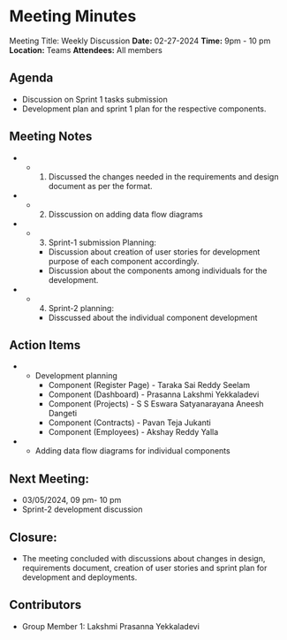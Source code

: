 # Meeting Minutes
Meeting Title: Weekly Discussion
**Date:**  02-27-2024
**Time:** 9pm - 10 pm
**Location:** Teams
**Attendees:** All members
## Agenda
- Discussion on Sprint 1 tasks submission
- Development plan and sprint 1 plan for the respective components.

## Meeting Notes
- * 1. Discussed the changes needed in the requirements and design document as per the format.
- * 2. Disscussion on adding data flow diagrams
- * 3. Sprint-1 submission Planning:
    - Discussion about creation of user stories for development purpose of each component accordingly.
    - Discussion about the components among individuals for the development.
- * 4. Sprint-2 planning:
    - Disscussed about the individual component development

## Action Items
- * Development planning
    * Component (Register Page) - Taraka Sai Reddy Seelam
    * Component (Dashboard) - Prasanna Lakshmi Yekkaladevi
    * Component (Projects) - S S Eswara Satyanarayana Aneesh Dangeti
    * Component (Contracts) - Pavan Teja Jukanti
    * Component (Employees) - Akshay Reddy Yalla

- * Adding data flow diagrams for individual components

## Next Meeting:
- 03/05/2024, 09 pm- 10 pm
- Sprint-2 development discussion

## Closure:
- The meeting concluded with discussions about changes in design, requirements document, creation of user stories and sprint plan for development and deployments.

## Contributors
* Group Member 1: Lakshmi Prasanna Yekkaladevi
